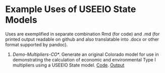 # Example Uses of USEEIO State Models

Uses are exemplified in separate combination Rmd (for code) and .md (for printed output readable on github and also translatable into .docx or other format supported by pandoc). 

1. *Demo-Multipliers-CO**. Generate an original Colorado model for use in demonstrating the calculation of economic and environmental Type I multipliers using a USEEIO State model. [Code](Demo-Multipliers-CO.md).  [Output](Demo-Multipliers-CO.md)  
